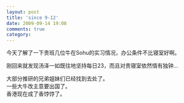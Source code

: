 ```yaml
---
layout: post
title: 'since 9-12'
date: 2009-09-14 19:08
comments: true
category: 
---
```

    

今天了解了一下贵班几位牛在Sohu的实习情况，办公条件不比寝室好啊。  
  
刚回来就发现汤泽一如既往地坚持每日23，而且对贵寝室依然情有独钟…

  
  
大部分推研的兄弟姐妹们已经找到去处了。  
一些大牛改主意要出国了。  
香港现在成了香饽饽了。
